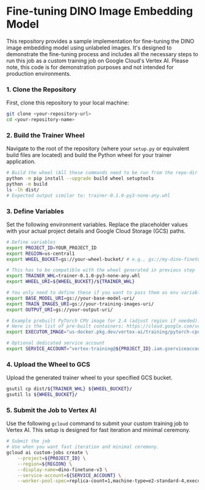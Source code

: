# Fine-tuning DINO Image Embedding Model

This repository provides a sample implementation for fine-tuning the DINO image embedding model using unlabeled images. It's designed to demonstrate the fine-tuning process and includes all the necessary steps to run this job as a custom training job on Google Cloud's Vertex AI. Please note, this code is for demonstration purposes and not intended for production environments.

### 1. Clone the Repository

First, clone this repository to your local machine:

```bash
git clone <your-repository-url>
cd <your-repository-name>
```


### 2. Build the Trainer Wheel

Navigate to the root of the repository (where your `setup.py` or equivalent build files are located) and build the Python wheel for your trainer application.

```bash
# Build the wheel (All these commands need to be run from the repo-dir where all the files are in)
python -m pip install --upgrade build wheel setuptools
python -m build
ls -lh dist/
# Expected output similar to: trainer-0.1.0-py3-none-any.whl
```
### 3. Define Variables

Set the following environment variables. Replace the placeholder values with your actual project details and Google Cloud Storage (GCS) paths.

```bash
# Define variables
export PROJECT_ID=YOUR_PROJECT_ID
export REGION=us-central1
export WHEEL_BUCKET=gs://your-wheel-bucket/ # e.g., gs://my-dino-finetune-bucket/wheels/

# This has to be compatible with the wheel generated in previous step
export TRAINER_WHL=trainer-0.1.0-py3-none-any.whl 
export WHEEL_URI=${WHEEL_BUCKET}/${TRAINER_WHL}

# You only need to define these if you want to pass them as env variables to the custom job.
export BASE_MODEL_URI=gs://your-base-model-uri/
export TRAIN_IMAGES_URI=gs://your-training-images-uri/
export OUTPUT_URI=gs://your-output-uri/

# Example prebuilt PyTorch CPU image for 2.4 (adjust region if needed).
# Here is the list of pre-built containers: https://cloud.google.com/vertex-ai/docs/training/create-custom-container#pre-built
export EXECUTOR_IMAGE="us-docker.pkg.dev/vertex-ai/training/pytorch-cpu.2-4:latest"

# Optional dedicated service account
export SERVICE_ACCOUNT="vertex-training@${PROJECT_ID}.iam.gserviceaccount.com"
```
### 4. Upload the Wheel to GCS

Upload the generated trainer wheel to your specified GCS bucket.

```bash
gsutil cp dist/${TRAINER_WHL} ${WHEEL_BUCKET}/
gsutil ls ${WHEEL_BUCKET}/
```

### 5. Submit the Job to Vertex AI

Use the following `gcloud` command to submit your custom training job to Vertex AI. This setup is designed for fast iteration and minimal ceremony.

```bash
# Submit the job
# Use when you want fast iteration and minimal ceremony.
gcloud ai custom-jobs create \
    --project=${PROJECT_ID} \
    --region=${REGION} \
    --display-name=dino-finetune-v3 \
    --service-account=${SERVICE_ACCOUNT} \
    --worker-pool-spec=replica-count=1,machine-type=e2-standard-4,executor-image-uri=${EXECUTOR_IMAGE},python-module=trainer.task,package-uris=${WHEEL_URI}
```

